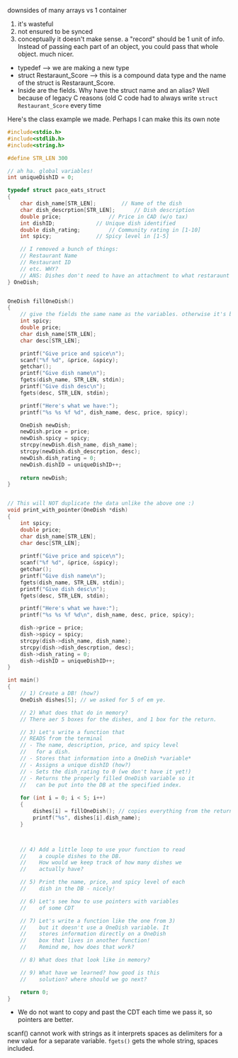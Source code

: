 downsides of many arrays vs 1 container
1. it's wasteful
2. not ensured to be synced
3. conceptually it doesn't make sense. a "record" should be 1 unit of info.
Instead of passing each part of an object, you could pass that whole object. much nicer.

- typedef --> we are making a new type
- struct Restaraunt_Score --> this is a compound data type and the name of the struct is Restaraunt_Score.
- Inside are the fields. 
Why have the struct name and an alias? Well because of legacy C reasons (old C code had to always write `struct Restaurant_Score` every time

Here's the class example we made. Perhaps I can make this its own note
```c
#include<stdio.h>
#include<stdlib.h>
#include<string.h>

#define STR_LEN 300

// ah ha. global variables!
int uniqueDishID = 0;

typedef struct paco_eats_struct
{
	char dish_name[STR_LEN];		// Name of the dish
	char dish_descrption[STR_LEN];		// Dish description
	double price;				// Price in CAD (w/o tax)
	int dishID;				// Unique dish identified
	double dish_rating;			// Community rating in [1-10]
	int spicy;				// Spicy level in [1-5]

	// I removed a bunch of things:
	// Restaurant Name
	// Restaurant ID
	// etc. WHY?
	// ANS: Dishes don't need to have an attachment to what restaraunt it came from. 
} OneDish;


OneDish fillOneDish()
{
	// give the fields the same name as the variables. otherwise it's bad practice!
	int spicy;
	double price;
	char dish_name[STR_LEN];
	char desc[STR_LEN];

	printf("Give price and spice\n");
	scanf("%f %d", &price, &spicy);
	getchar();
	printf("Give dish name\n");
	fgets(dish_name, STR_LEN, stdin);
	printf("Give dish desc\n");
	fgets(desc, STR_LEN, stdin);

	printf("Here's what we have:");
	printf("%s %s %f %d", dish_name, desc, price, spicy);

	OneDish newDish;
	newDish.price = price;
	newDish.spicy = spicy;
	strcpy(newDish.dish_name, dish_name);
	strcpy(newDish.dish_descrption, desc);
	newDish.dish_rating = 0;
	newDish.dishID = uniqueDishID++;
	
	return newDish;
}


// This will NOT duplicate the data unlike the above one :)
void print_with_pointer(OneDish *dish)
{
	int spicy;
	double price;
	char dish_name[STR_LEN];
	char desc[STR_LEN];
	
	printf("Give price and spice\n");
	scanf("%f %d", &price, &spicy);
	getchar();
	printf("Give dish name\n");
	fgets(dish_name, STR_LEN, stdin);
	printf("Give dish desc\n");
	fgets(desc, STR_LEN, stdin);

	printf("Here's what we have:");
	printf("%s %s %f %d\n", dish_name, desc, price, spicy);

	dish->price = price;
	dish->spicy = spicy;
	strcpy(dish->dish_name, dish_name);
	strcpy(dish->dish_descrption, desc);
	dish->dish_rating = 0;
	dish->dishID = uniqueDishID++;
}

int main()
{
	// 1) Create a DB! (how?)
	OneDish dishes[5]; // we asked for 5 of em ye.

	// 2) What does that do in memory?
	// There aer 5 boxes for the dishes, and 1 box for the return.

	// 3) Let's write a function that
	// READS from the terminal
	// - The name, description, price, and spicy level
	//   for a dish.
	// - Stores that information into a OneDish *variable*
	// - Assigns a unique dishID (how?)
	// - Sets the dish_rating to 0 (we don't have it yet!)
	// - Returns the properly filled OneDish variable so it
	//   can be put into the DB at the specified index.
	
	for (int i = 0; i < 5; i++)
	{
		dishes[i] = fillOneDish(); // copies everything from the returned OneDish into the OneDish at dishes[0]
		printf("%s", dishes[i].dish_name);
	}



	// 4) Add a little loop to use your function to read
	//    a couple dishes to the DB.
	//    How would we keep track of how many dishes we
	//    actually have?

	// 5) Print the name, price, and spicy level of each
	//    dish in the DB - nicely!

	// 6) Let's see how to use pointers with variables
	//    of some CDT

	// 7) Let's write a function like the one from 3)
	//    but it doesn't use a OneDish variable. It
	//    stores information directly on a OneDish
	//    box that lives in another function!
	//    Remind me, how does that work?

	// 8) What does that look like in memory?

	// 9) What have we learned? how good is this
	//    solution? where should we go next?

	return 0;
}
```

- We do not want to copy and past the CDT each time we pass it, so pointers are better.

scanf() cannot work with strings as it interprets spaces as delimiters for a new value for a separate variable. `fgets()` gets the whole string, spaces included.
